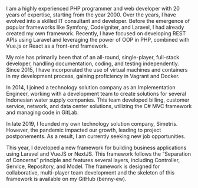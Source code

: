 I am a highly experienced PHP programmer and web developer with 20 years of expertise, starting from the year 2000. Over the years, I have evolved into a skilled IT consultant and developer. Before the emergence of popular frameworks like Symfony, CodeIgniter, and Laravel, I had already created my own framework. Recently, I have focused on developing REST APIs using Laravel and leveraging the power of OOP in PHP, combined with Vue.js or React as a front-end framework.

My role has primarily been that of an all-round, single-player, full-stack developer, handling documentation, coding, and testing independently. Since 2015, I have incorporated the use of virtual machines and containers in my development process, gaining proficiency in Vagrant and Docker.

In 2014, I joined a technology solution company as an Implementation Engineer, working with a development team to create solutions for several Indonesian water supply companies. This team developed billing, customer service, network, and data center solutions, utilizing the C# MVC framework and managing code in GitLab.

In late 2019, I founded my own technology solution company, Simetris. However, the pandemic impacted our growth, leading to project postponements. As a result, I am currently seeking new job opportunities.

This year, I developed a new framework for building business applications using Laravel and VueJS or NextJS. This framework follows the “Separation of Concerns” principle and features several layers, including Controller, Service, Repository, and Model. The framework is designed for collaborative, multi-player team development and the skeleton of this framework is available on my GitHub (benny-ew).
